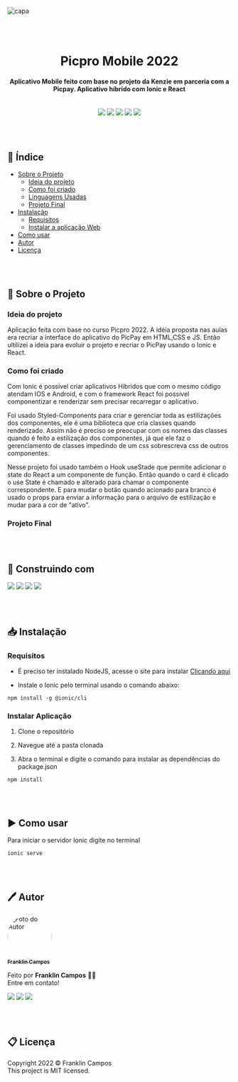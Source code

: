 ![capa](https://user-images.githubusercontent.com/81038899/160187381-d786345e-6526-447e-b16b-f239fd7ea93a.png)

<br /><br />

<h1 align="center"> Picpro Mobile 2022</h1>
<h4 align="center">Aplicativo Mobile feito com base no projeto da Kenzie em parceria com a Picpay. Aplicativo híbrido com Ionic e React</h4>
<br />

<div id="statusProject" align="center">
<img src="https://img.shields.io/github/license/franklindrw/picpro-mobile.svg?style=for-the-badge" />
<img src="https://img.shields.io/github/stars/franklindrw/picpro-mobile.svg?style=for-the-badge" />
<img src="https://img.shields.io/github/forks/franklindrw/picpro-mobile.svg?style=for-the-badge" />
<img src="https://img.shields.io/github/issues/franklindrw/picpro-mobile.svg?style=for-the-badge" />
<img src="http://img.shields.io/static/v1?label=STATUS&message=EM%20DESENVOLVIMENTO&color=yellow&style=for-the-badge"/>
</div>

<br /><br />

## 🧭 Índice

-   [Sobre o Projeto](#-sobre-o-projeto)
    -   [Ideia do projeto](#ideia-do-projeto)
    -   [Como foi criado](#como-foi-criado)
    -   [Linguagens Usadas](#-construido-com)
    -   [Projeto Final](#projeto-final)
-   [Instalação](#-instalação)
    -   [Requisitos](#requisitos)
    -   [Instalar a aplicação Web](#instalar-a-aplicação-web)
-   [Como usar](%EF%B8%8F-como-usar)
-   [Autor](#-autor)
-   [Licença](#-licença)

<br /><br />

## 🔎 Sobre o Projeto

### Ideia do projeto

Aplicação feita com base no curso Picpro 2022. A idéia proposta nas aulas era recriar a interface do aplicativo do PicPay em HTML,CSS e JS. Então ultilizei a ideia para evoluir o projeto e recriar o PicPay usando o Ionic e React.

### Como foi criado

Com Ionic é possível criar aplicativos Híbridos que com o mesmo código atendam IOS e Android, e com o framework React foi possível componentizar e renderizar sem precisar recarregar o aplicativo.

Foi usado Styled-Components para criar e gerenciar toda as estilizações dos componentes, ele é uma biblioteca que cria classes quando renderizado. Assim não é preciso se preocupar com os nomes das classes quando é feito a estilização dos componentes, já que ele faz o gerenciamento de classes impedindo de um css sobrescreva css de outros componentes.

Nesse projeto foi usado também o Hook useStade que permite adicionar o state do React a um componente de função. Então quando o card é clicado o use State é chamado e alterado para chamar o componente correspondente. E para mudar o botão quando acionado para branco é usado o props para enviar a informação para o arquivo de estilização e mudar para a cor de "ativo".

### Projeto Final

<br /><br />

## 🔨 Construindo com

<div id="statusProject" align="left">
    <img src="https://img.shields.io/badge/Ionic-3880FF?style=for-the-badge&logo=ionic&logoColor=white" />
    <img src="https://img.shields.io/badge/TypeScript-007ACC?style=for-the-badge&logo=typescript&logoColor=white" />
    <img src="https://img.shields.io/badge/React-20232A?style=for-the-badge&logo=react&logoColor=61DAFB" />
    <img src="https://img.shields.io/badge/styled--components-DB7093?style=for-the-badge&logo=styled-components&logoColor=white" />

</div>

<br /><br />

## 📥 Instalação

### Requisitos

-   É preciso ter instalado NodeJS, acesse o site para instalar <a href="https://nodejs.org/pt-br/download/">Clicando aqui</a>

-   Instale o Ionic pelo terminal usando o comando abaixo:

```
npm install -g @ionic/cli
```

### Instalar Aplicação

1.  Clone o repositório

2.  Navegue até a pasta clonada

3.  Abra o terminal e digite o comando para instalar as dependências do package.json

```
npm install
```

<br /><br />

## ▶️ Como usar

Para iniciar o servidor Ionic digite no terminal

```
ionic serve
```

<br /><br />

## 🖊 Autor

<a href="https://github.com/franklindrw">
<img style="border-radius: 50%; width: 100px" src="https://github.com/franklindrw.png" alt="Foto do Autor"/>
<br />
<sub><b>Franklin Campos</b></sub>
</a>
</br>
<p>Feito por <strong>Franklin Campos</strong> 👋🏻 </br>
Entre em contato!</p>

<div>
<a href="https://www.linkedin.com/in/franklindrw" target="_blank"><img src="https://img.shields.io/badge/-LinkedIn-%230077B5?style=for-the-badge&logo=linkedin&logoColor=white" target="_blank"></a>
<a href="mailto:franklindrw@gmail.com"><img src="https://img.shields.io/badge/Gmail-D14836?style=for-the-badge&logo=gmail&logoColor=white" target="_blank"></a>
<a href="https://www.instagram.com/franklindrw" target="_blank"><img src="https://img.shields.io/badge/-Instagram-%23E4405F?style=for-the-badge&logo=instagram&logoColor=white" target="_blank"></a>
</div>

<br /><br />

## 📋 Licença

<p> Copyright 2022 © Franklin Campos </br>
This project is MIT licensed.</p>
